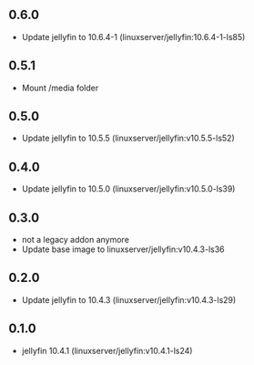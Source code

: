 ## 0.6.0

 - Update jellyfin to 10.6.4-1 (linuxserver/jellyfin:10.6.4-1-ls85)

## 0.5.1

 - Mount /media folder

## 0.5.0

 - Update jellyfin to 10.5.5 (linuxserver/jellyfin:v10.5.5-ls52)

## 0.4.0

 - Update jellyfin to 10.5.0 (linuxserver/jellyfin:v10.5.0-ls39)

## 0.3.0

 - not a legacy addon anymore
 - Update base image to linuxserver/jellyfin:v10.4.3-ls36
 
 ## 0.2.0

 - Update jellyfin to 10.4.3 (linuxserver/jellyfin:v10.4.3-ls29)

## 0.1.0

 - jellyfin 10.4.1 (linuxserver/jellyfin:v10.4.1-ls24)